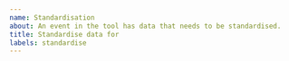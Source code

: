 ```yaml
---
name: Standardisation
about: An event in the tool has data that needs to be standardised.
title: Standardise data for 
labels: standardise
---
```

